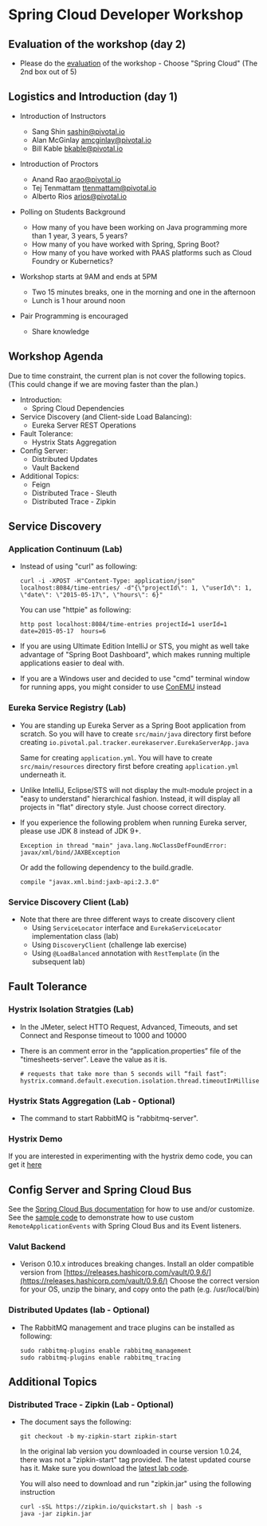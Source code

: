 # Spring Cloud Developer Workshop

## Evaluation of the workshop (day 2)

-   Please do the [evaluation](https://docs.google.com/forms/d/1DOM5dLXaeAQYX9BLuwRyYfQWUazB-4bGiIr5c035kv4/viewform?edit_requested=true) of the workshop - Choose "Spring Cloud" (The 2nd box out of 5)

## Logistics and Introduction (day 1)

-   Introduction of Instructors
    -   Sang Shin [sashin@pivotal.io](mailto:sashin@pivotal.io)
    -   Alan McGinlay [amcginlay@pivotal.io](mailto:amcginlay@pivotal.io)
    -   Bill Kable [bkable@pivotal.io](mailto:bkable@pivotal.io)

-   Introduction of Proctors
    -   Anand Rao [arao@pivotal.io](mailto:arao@pivotal.io)
    -   Tej Tenmattam [ttenmattam@pivotal.io](mailto:ttenmattam@pivotal.io)
    -   Alberto Rios [arios@pivotal.io](mailto:arios@pivotal.io)
-   Polling on Students Background
    -   How many of you have been working on Java programming more than
        1 year, 3 years, 5 years?
    -   How many of you have worked with Spring, Spring Boot?
    -   How many of you have worked with PAAS platforms such as Cloud Foundry
        or Kubernetics?
-   Workshop starts at 9AM and ends at 5PM
    -   Two 15 minutes breaks, one in the morning and one in the afternoon
    -   Lunch is 1 hour around noon
-   Pair Programming is encouraged
    -   Share knowledge

## Workshop Agenda

Due to time constraint, the current plan is not cover the following topics.
(This could change if we are moving faster than the plan.)

- Introduction:
  -   Spring Cloud Dependencies
- Service Discovery (and Client-side Load Balancing):
  -   Eureka Server REST Operations
- Fault Tolerance:
  -   Hystrix Stats Aggregation
- Config Server:
  -   Distributed Updates
  -   Vault Backend
- Additional Topics:
  -   Feign
  -   Distributed Trace - Sleuth
  -   Distributed Trace - Zipkin

## Service Discovery

### Application Continuum (Lab)

-   Instead of using "curl" as following:

    ```
    curl -i -XPOST -H"Content-Type: application/json" localhost:8084/time-entries/ -d"{\"projectId\": 1, \"userId\": 1, \"date\": \"2015-05-17\", \"hours\": 6}"
    ```
    You can use "httpie" as following:

    ```
    http post localhost:8084/time-entries projectId=1 userId=1 date=2015-05-17  hours=6
    ```

-   If you are using Ultimate Edition IntelliJ or STS, you might as well take
    advantage of "Spring Boot Dashboard", which makes running multiple applications
    easier to deal with.

-   If you are a Windows user and decided to use "cmd" terminal window for
    running apps, you might consider to use [ConEMU](https://conemu.github.io/) instead

### Eureka Service Registry (Lab)

-   You are standing up Eureka Server as a Spring Boot application from
    scratch.  So you will have to create `src/main/java` directory first before
    creating `io.pivotal.pal.tracker.eurekaserver.EurekaServerApp.java`

    Same for creating `application.yml`. You will have to create
    `src/main/resources` directory first before creating `application.yml`
    underneath it.

-   Unlike IntelliJ, Eclipse/STS will not display the
    mult-module project
    in a "easy to understand" hierarchical fashion. Instead, it will
    display all projects in "flat" directory style. Just
    choose correct directory.

-   If you experience the following problem when running Eureka
    server, please use JDK 8 instead of JDK 9+.

    ```
    Exception in thread "main" java.lang.NoClassDefFoundError: javax/xml/bind/JAXBException
    ```

    Or add the following dependency to the build.gradle.

    ```
    compile "javax.xml.bind:jaxb-api:2.3.0"
    ```

### Service Discovery Client (Lab)

-   Note that there are three different ways to create discovery client
    -   Using `ServiceLocator` interface and `EurekaServiceLocator`
        implementation class (lab)
    -   Using `DiscoveryClient` (challenge lab exercise)
    -   Using `@LoadBalanced` annotation with `RestTemplate` (in the subsequent lab)

## Fault Tolerance

### Hystrix Isolation Stratgies (Lab)

-   In the JMeter, select HTTO Request, Advanced, Timeouts, and
    set Connect and Response timeout to 1000 and 10000

-   There is an comment error in the “application.properties” file
    of the "timesheets-server". Leave the value as it is.

    ```
    # requests that take more than 5 seconds will “fail fast”:
    hystrix.command.default.execution.isolation.thread.timeoutInMilliseconds=2000
    ```

### Hystrix Stats Aggregation (Lab - Optional)

-   The command to start RabbitMQ is "rabbitmq-server".

### Hystrix Demo

If you are interested in experimenting with the hystrix demo code, you
can get it [here](./hystrix-demo)

## Config Server and Spring Cloud Bus

See the [Spring Cloud Bus documentation](http://cloud.spring.io/spring-cloud-static/spring-cloud-bus/2.0.0.RELEASE/single/spring-cloud-bus.html)
for how to use and/or customize.
See the [sample code](./spring-cloud-bus-demo)
to demonstrate how to use custom `RemoteApplicationEvents` with Spring
Cloud Bus and its Event listeners.

### Valut Backend

-   Verison 0.10.x introduces breaking changes.
    Install an older compatible version from [https://releases.hashicorp.com/vault/0.9.6/](https://releases.hashicorp.com/vault/0.9.6/)
    Choose the correct version for your OS, unzip the binary, and copy onto the path (e.g. /usr/local/bin)

### Distributed Updates (lab - Optional)

-   The RabbitMQ management and trace plugins can be installed as following:

    ```
    sudo rabbitmq-plugins enable rabbitmq_management
    sudo rabbitmq-plugins enable rabbitmq_tracing
    ```

## Additional Topics

### Distributed Trace - Zipkin (Lab - Optional)

-   The document says the following:

    ```
    git checkout -b my-zipkin-start zipkin-start
    ```

    In the original lab version you downloaded in course version 1.0.24,
    there was not a "zipkin-start" tag provided.
    The latest updated course has it.
    Make sure you download the
    [latest lab code](https://courses.education.pivotal.io/c/349802635/codebases/spring-cloud-developer-code.zip).


    You will also need to download and run "zipkin.jar" using the following instruction

    ```
    curl -sSL https://zipkin.io/quickstart.sh | bash -s
    java -jar zipkin.jar
    ```


